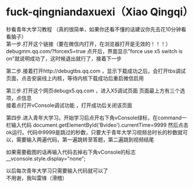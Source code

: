 # fuck-qingniandaxuexi（Xiao Qingqi）
秒看青年大学习教程 （真的很简单，如果你还看不懂的话建议你先去花10分钟看看脑子）  
第一步.打开这个链接（要在微信内打开，在浏览器打开是无效的！！！）debugmm.qq.com/?forcex5=true 点开后，界面显示"force use x5 switch is on"就说明成功了，这时候退出就行了，接着下一步  

第二步.接着打开http://debugtbs.qq.com ，显示下载成功之后，会打开tbs调试页面，点击安装线上内核，等待内核下载成功后重启微信启用  

第三步.打开这个网页debugx5.qq.com ，进入X5调试页面
页面最上方有三个选项，点信息  
接着点打开vConsole调试功能 ，打开成功后关闭该页面 

第四步.进入青年大学习。开始学习后点开右下角vConsole绿标，在command一栏输入代码 document.getElementById('Bvideo').currentTime=9999 然后点击ok运行。代码中9999是跳过的秒数，只要大于青年大学习视频总时长的秒数就可以，需要输入两遍代码，第一遍跳转至答题，第二遍跳到视频结尾  

如果需要截图的话再输入代码去掉右下角vConsole的标志  
__vconsole.style.display="none";  

以后每次青年大学习只需要输入代码就可以了  
不用谢，我叫雷锋（滑稽）

